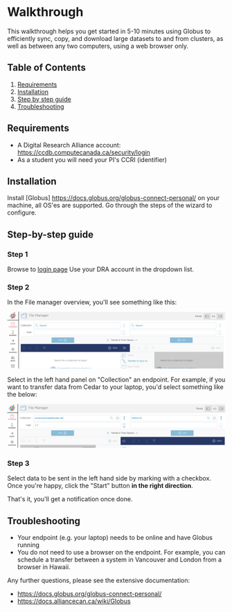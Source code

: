 # Walkthrough
This walkthrough helps you get started in 5-10 minutes using Globus to efficiently sync, copy, and download large datasets to and from clusters, as well as between any two computers, using a web browser only.


## Table of Contents
1. [Requirements](#requirements)
2. [Installation](#installation)
3. [Step by step guide](#steps)
4. [Troubleshooting](#faq)

<a name="requirements"></a>
## Requirements
- A Digital Research Alliance account: https://ccdb.computecanada.ca/security/login
- As a student you will need your PI's CCRI (identifier)


<a name="installlation"></a>
## Installation
Install [Globus] https://docs.globus.org/globus-connect-personal/ on your machine, all OS'es are supported.
Go through the steps of the wizard to configure.

<a name="steps"></a>
## Step-by-step guide
### Step 1
Browse to [login page](https://globus.computecanada.ca/file-manager)
Use your DRA account in the dropdown list.

### Step 2
In the File manager overview, you'll see something like this:

![filemanager.png](filemanager.png)

Select in the left hand panel on "Collection" an endpoint. 
For example, if you want to transfer data from Cedar to your laptop, you'd select something like the below:

![example.png](example.png)

### Step 3
Select data to be sent in the left hand side by marking with a checkbox.
Once you're happy, click the "Start" button **in the right direction**. 

That's it, you'll get a notification once done. 

<a name="faq"></a>
## Troubleshooting
- Your endpoint (e.g. your laptop) needs to be online and have Globus running
- You do not need to use a browser on the endpoint. For example, you can schedule a transfer between a system in Vancouver and London from a browser in Hawaii.

Any further questions, please see the extensive documentation:
- https://docs.globus.org/globus-connect-personal/
- https://docs.alliancecan.ca/wiki/Globus
